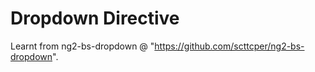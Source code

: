 # Dropdown Directive

Learnt from ng2-bs-dropdown @ "https://github.com/scttcper/ng2-bs-dropdown".  